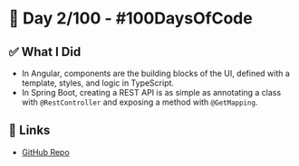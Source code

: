 # 🚀 Day 2/100 - #100DaysOfCode

## ✅ What I Did

- In Angular, components are the building blocks of the UI, defined with a template, styles, and logic in TypeScript.  
- In Spring Boot, creating a REST API is as simple as annotating a class with `@RestController` and exposing a method with `@GetMapping`.    

## 🔗 Links
- [GitHub Repo](https://github.com/Clairedebs/100DaysOfCode)
